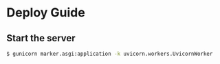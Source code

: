 # Deploy Guide

## Start the server

```bash
$ gunicorn marker.asgi:application -k uvicorn.workers.UvicornWorker
```